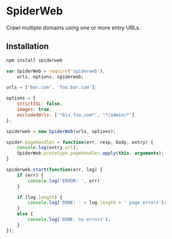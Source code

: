 SpiderWeb
=========

Crawl multiple domains using one or more entry URLs.


Installation
------------

````bash
npm install spiderweb
````

````javascript
var SpiderWeb = require('spiderweb'),
	urls, options, spiderweb;

urls = ['bar.com', 'foo.bar.com'];

options = {
	strictSSL: false,
	images: true,
	excludedUrls: ['*biz.foo.com*', '*/admin/*']
};

spiderweb = new SpiderWeb(urls, options);

spider.pageHandler = function(err, resp, body, entry) {
	console.log(entry.url);
	SpiderWeb.prototype.pageHandler.apply(this, arguments);
}

spiderweb.start(function(err, log) {
	if (err) {
		console.log('ERROR: ', err)
	}

	if (log.length) {
		console.log('DONE: ' + log.length + ' page errors');
	}
	else {
		console.log('DONE: no errors');
	}
});
````